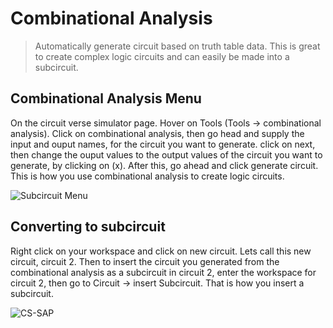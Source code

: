 # Combinational Analysis

> Automatically generate circuit based on truth table data. This is great to create complex logic circuits and can easily be made into a subcircuit.

## Combinational Analysis Menu

On the circuit verse simulator page. Hover on Tools (Tools &rightarrow; combinational analysis). Click on combinational analysis, then go head and supply the input and ouput names, for the circuit you want to generate. click on next, then change the ouput values to the output values of the circuit you want to generate, by clicking on (x). After this, go ahead and click generate circuit. This is how you use combinational analysis to create logic circuits.

![Subcircuit Menu](/images/combinationalAnalysis.png)

## Converting to subcircuit

Right click on your workspace and click on new circuit. Lets call this new circuit, circuit 2. Then to insert the circuit you generated from the combinational analysis as a subcircuit in circuit 2, enter the workspace for circuit 2, then go to Circuit &rightarrow; insert Subcircuit. That is how you insert a subcircuit.

![CS-SAP](/images/convertCombinational.png)
